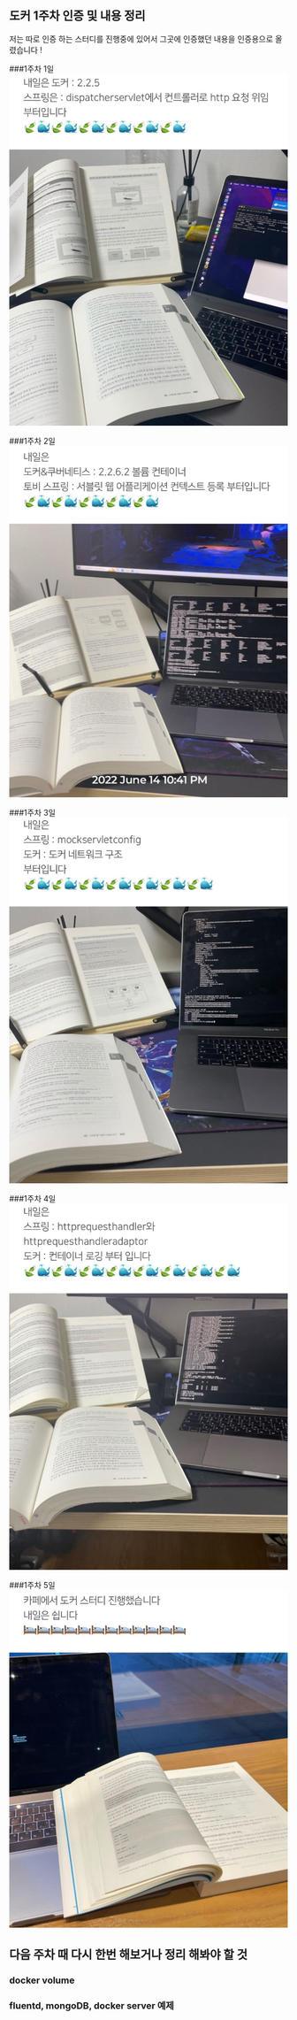 ## 도커 1주차 인증 및 내용 정리

저는 따로 인증 하는 스터디를 진행중에 있어서 그곳에 인증했던 내용을 인증용으로 올렸습니다 !

###1주차 1일
![1주차 1일](./picture/1주차%201일.jpg)

###1주차 2일
![1주차 2일](./picture/1주차%202일.jpg)

###1주차 3일
![1주차 1일](./picture/1주차%203일.jpg)

###1주차 4일
![1주차 1일](./picture/1주차%204일.jpg)

###1주차 5일
![1주차 1일](./picture/1주차%205일.jpg)


## 다음 주차 때 다시 한번 해보거나 정리 해봐야 할 것
### docker volume
### fluentd, mongoDB, docker server 예제